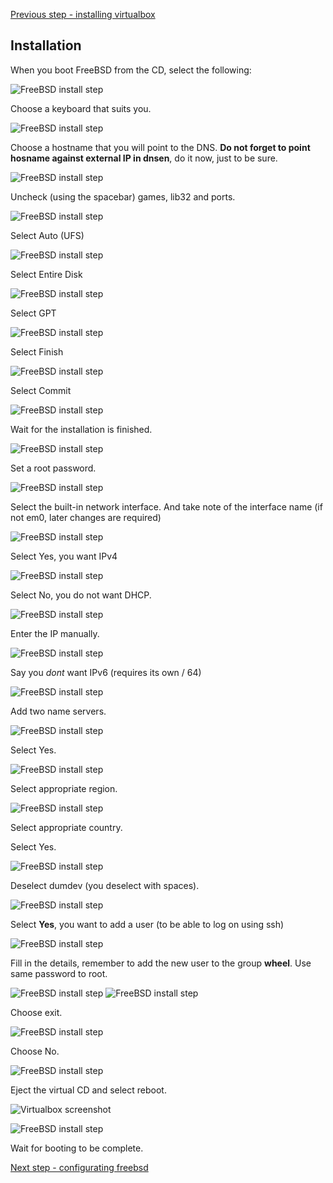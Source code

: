[Previous step - installing virtualbox](install-virtualbox.md)

Installation
------------
When you boot FreeBSD from the CD, select the following:

![FreeBSD install step](images/freebsd00.png?raw=true)

Choose a keyboard that suits you.

![FreeBSD install step](images/freebsd01.png?raw=true)

Choose a hostname that you will point to the DNS. **Do not forget to point hosname against external IP in dnsen**, do it now, just to be sure.

![FreeBSD install step](images/freebsd02.png?raw=true)

Uncheck (using the spacebar) games, lib32 and ports.

![FreeBSD install step](images/freebsd03.png?raw=true)

Select Auto (UFS)

![FreeBSD install step](images/freebsd04.png?raw=true)

Select Entire Disk

![FreeBSD install step](images/freebsd05.png?raw=true)

Select GPT

![FreeBSD install step](images/freebsd06.png?raw=true)

Select Finish

![FreeBSD install step](images/freebsd07.png?raw=true)

Select Commit

![FreeBSD install step](images/freebsd08.png?raw=true)

Wait for the installation is finished.

![FreeBSD install step](images/freebsd09.png?raw=true)

Set a root password.

![FreeBSD install step](images/freebsd10.png?raw=true)

Select the built-in network interface. And take note of the interface name (if not em0, later changes are required)

![FreeBSD install step](images/freebsd11.png?raw=true)

Select Yes, you want IPv4

![FreeBSD install step](images/freebsd12.png?raw=true)

Select No, you do not want DHCP.

![FreeBSD install step](images/freebsd13.png?raw=true)

Enter the IP manually.

![FreeBSD install step](images/freebsd14.png?raw=true)

Say you *dont* want IPv6 (requires its own / 64)

![FreeBSD install step](images/freebsd15.png?raw=true)

Add two name servers.

![FreeBSD install step](images/freebsd16.png?raw=true)

Select Yes.

![FreeBSD install step](images/freebsd17.png?raw=true)

Select appropriate region.

![FreeBSD install step](images/freebsd18.png?raw=true)

Select appropriate country.

Select Yes.

![FreeBSD install step](images/freebsd20.png?raw=true)

Deselect dumdev (you deselect with spaces).

![FreeBSD install step](images/freebsd21.png?raw=true)

Select **Yes**, you want to add a user (to be able to log on using ssh)

![FreeBSD install step](images/freebsd22.png?raw=true)

Fill in the details, remember to add the new user to the group **wheel**.
Use same password to root.

![FreeBSD install step](images/freebsd23.png?raw=true)
![FreeBSD install step](images/freebsd24.png?raw=true)

Choose exit.

![FreeBSD install step](images/freebsd25.png?raw=true)

Choose No.

![FreeBSD install step](images/freebsd26.png?raw=true)

Eject the virtual CD and select reboot.

![Virtualbox screenshot](images/virtualbox20a.png?raw=true)

![FreeBSD install step](images/freebsd27.png?raw=true)

Wait for booting to be complete.

[Next step - configurating freebsd](install.md)


